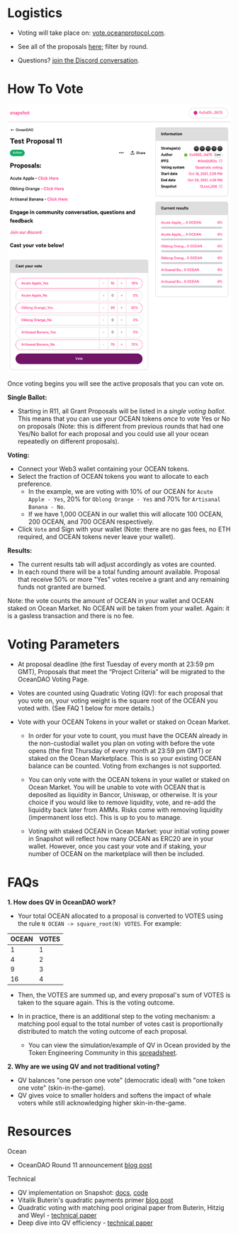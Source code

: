 # Logistics

- Voting will take place on: [vote.oceanprotocol.com](https://vote.oceanprotocol.com/).

- See all of the proposals [here](https://port.oceanprotocol.com/c/oceandao/56); filter by round.

- Questions? [join the Discord conversation](https://discord.com/channels/612953348487905282/776848812534398986).

# How To Vote

![](https://github.com/dcrapis/oceandao-wiki-files/blob/main/voting-oceandao.png)

Once voting begins you will see the active proposals that you can vote on.

**Single Ballot:**
- Starting in R11, all Grant Proposals will be listed in a *single voting ballot*. This means that you can use your OCEAN tokens *once* to vote Yes or No on proposals (Note: this is different from previous rounds that had one Yes/No ballot for each proposal and you could use all your ocean repeatedly on different proposals).

**Voting:**
- Connect your Web3 wallet containing your OCEAN tokens.
- Select the fraction of OCEAN tokens you want to allocate to each preference. 
	- In the example, we are voting with 10% of our OCEAN for `Acute Apple - Yes`, 20% for `Oblong Orange - Yes` and 70% for `Artisanal Banana - No`.
	- If we have 1,000 OCEAN in our wallet this will allocate 100 OCEAN, 200 OCEAN, and 700 OCEAN respectively.
- Click `Vote` and Sign with your wallet (Note: there are no gas fees, no ETH required, and OCEAN tokens never leave your wallet).

**Results:**
- The current results tab will adjust accordingly as votes are counted.
- In each round there will be a total funding amount available. Proposal that receive 50% or more "Yes" votes receive a grant and any remaining funds not granted are burned.

Note: the vote counts the amount of OCEAN in your wallet and OCEAN staked on Ocean Market. No OCEAN will be taken from your wallet. Again: it is a gasless transaction and there is no fee.

# Voting Parameters

- At proposal deadline (the first Tuesday of every month at 23:59 pm GMT), Proposals that meet the “Project Criteria” will be migrated to the OceanDAO Voting Page.

- Votes are counted using Quadratic Voting (QV): for each proposal that you vote on, your voting weight is the square root of the OCEAN you voted with. (See FAQ 1 below for more details.)

- Vote with your OCEAN Tokens in your wallet or staked on Ocean Market.
	- In order for your vote to count, you must have the OCEAN already in the non-custodial wallet you plan on voting with before the vote opens (the first Thursday of every month at 23:59 pm GMT) or staked on the Ocean Marketplace. This is so your existing OCEAN balance can be counted. Voting from exchanges is not supported.

	- You can only vote with the OCEAN tokens in your wallet or staked on Ocean Market. You will be unable to vote with OCEAN that is deposited as liquidity in Bancor, Uniswap, or otherwise. It is your choice if you would like to remove liquidity, vote, and re-add the liquidity back later from AMMs. Risks come with removing liquidity (impermanent loss etc). This is up to you to manage.

	- Voting with staked OCEAN in Ocean Market: your initial voting power in Snapshot will reflect how many OCEAN as ERC20 are in your wallet. However, once you cast your vote and if staking, your number of OCEAN on the marketplace will then be included.

# FAQs

**1. How does QV in OceanDAO work?**

- Your total OCEAN allocated to a proposal is converted to VOTES using the rule `N OCEAN -> square_root(N) VOTES`. For example:

| OCEAN      | VOTES |
| ---------- | ---------- |
| 1      | 1       |
| 4   | 2        |
| 9   | 3        |
| 16   | 4        |

- Then, the VOTES are summed up, and every proposal's sum of VOTES is taken to the square again. This is the voting outcome.

- In in practice, there is an additional step to the voting mechanism: a matching pool equal to the total number of votes cast is proportionally distributed to match the voting outcome of each proposal.

	- You can view the simulation/example of QV in Ocean provided by the Token Engineering Community in this [spreadsheet](https://docs.google.com/spreadsheets/d/1kxyfD60BZB6eKgB7VqP45_4ct0dcK5fXzKVddJZk7C4/edit#gid=0).

**2. Why are we using QV and not traditional voting?**
- QV balances "one person one vote" (democratic ideal) with "one token one vote" (skin-in-the-game).
- QV gives voice to smaller holders and softens the impact of whale voters while still acknowledging higher skin-in-the-game.

# Resources

Ocean
- OceanDAO Round 11 announcement [blog post](https://blog.oceanprotocol.com/oceandao-round-11-is-live-2b8ea0205074)

Technical
- QV implementation on Snapshot: [docs](https://docs.snapshot.org/proposals/voting-types#quadratic-voting), [code](https://github.com/snapshot-labs/snapshot/blob/develop/src/helpers/voting/quadratic.ts)
- Vitalik Buterin's quadratic payments primer [blog post](https://vitalik.ca/general/2019/12/07/quadratic.html)
- Quadratic voting with matching pool original paper from Buterin, Hitzig and Weyl - [technical paper](https://arxiv.org/pdf/1809.06421.pdf)
- Deep dive into QV efficiency - [technical paper](https://export.arxiv.org/pdf/2010.01193v1)
